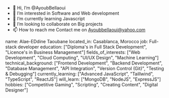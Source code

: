 - 👋 Hi, I’m @AyoubBellaoui
- 👀 I’m interested in Software and Web development 
- 🌱 I’m currently learning Javascript
- 💞️ I’m looking to collaborate on Big projects
- 📫 How to reach me Contact me on Ayoubbellaoui@yahoo.com

<!---
AyoubBellaoui/AyoubBellaoui is a ✨ special ✨ repository because its `README.md` (this file) appears on your GitHub profile.
You can click the Preview link to take a look at your changes.
--->

name: Alae-EDdine Taoubane
located_in: Casablanca, Morocco
job: Full-stack developer
education: ["Diploma's in Full Stack Development", "Licence's in Business Management"]
fields_of_interests: ["Web Development", "Cloud Computing", "UI/UX Design", "Machine Learning"]
technical_background: ["Frontend Development", "Backend Development", "Database Management",
                       "API Integration", "Version Control (Git)", "Testing & Debugging"]
currently_learning: ["Advanced JavaScript", "Taillwind", "TypeScript", "ReactJS"]
will_learn: ["MongoDB", "NodeJS", "ExpressJS"]
hobbies: ["Competitive Gaming", "Scripting", "Creating Content", "Digital Designer"]
